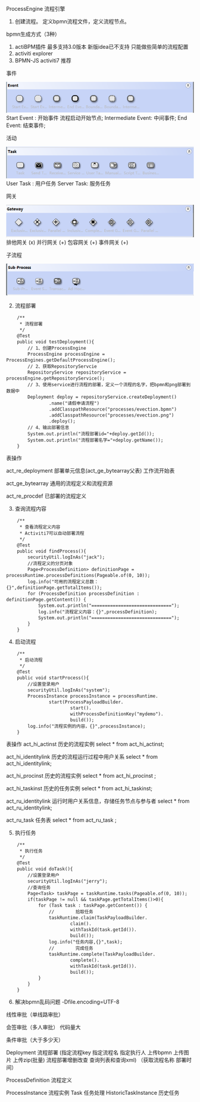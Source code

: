 ProcessEngine 流程引擎



1. 创建流程。
定义bpmn流程文件，定义流程节点。
   
bpmn生成方式（3种）
1. actiBPM插件 最多支持3.0版本 新版idea已不支持 只能做些简单的流程配置
2. activiti explorer
3. BPMN-JS activiti7 推荐
   
事件

![img.png](img.png)
Start Event : 开始事件 流程启动开始节点;
Intermediate Event: 中间事件;
End Event: 结束事件;

活动

![img_1.png](img_1.png)
User Task : 用户任务
Server Task: 服务任务

网关

![img_2.png](img_2.png)
排他网关 (x)
并行网关 (+)
包容网关 (+)
事件网关 (+)

子流程

![img_3.png](img_3.png)


2. 流程部署
```
    /**
     * 流程部署
     */
    @Test
    public void testDeployment(){
        // 1、创建ProcessEngine
        ProcessEngine processEngine = ProcessEngines.getDefaultProcessEngine();
        // 2、获取RepositoryServcie
        RepositoryService repositoryService = processEngine.getRepositoryService();
        // 3、使用service进行流程的部署，定义一个流程的名字，把bpmn和png部署到数据中
        Deployment deploy = repositoryService.createDeployment()
                .name("请假申请流程")
                .addClasspathResource("processes/evection.bpmn")
                .addClasspathResource("processes/evection.png")
                .deploy();
        // 4、输出部署信息
        System.out.println("流程部署id="+deploy.getId());
        System.out.println("流程部署名字="+deploy.getName());
    }
```

表操作

act_re_deployment 部署单元信息(act_ge_bytearray父表) 工作流开始表

act_ge_bytearray 通用的流程定义和流程资源

act_re_procdef 已部署的流程定义

3. 查询流程内容
```
    /**
     * 查看流程定义内容
     * Activiti7可以自动部署流程
     */
    @Test
    public void findProcess(){
        securityUtil.logInAs("jack");
        //流程定义的分页对象
        Page<ProcessDefinition> definitionPage = processRuntime.processDefinitions(Pageable.of(0, 10));
        log.info("可用的流程定义总数：{}",definitionPage.getTotalItems());
        for (ProcessDefinition processDefinition : definitionPage.getContent()) {
            System.out.println("==============================");
            log.info("流程定义内容：{}",processDefinition);
            System.out.println("==============================");
        }
    }
```
4. 启动流程
```
    /**
     * 启动流程
     */
    @Test
    public void startProcess(){
        //设置登录用户
        securityUtil.logInAs("system");
        ProcessInstance processInstance = processRuntime.
                start(ProcessPayloadBuilder.
                        start().
                        withProcessDefinitionKey("mydemo").
                        build());
        log.info("流程实例的内容，{}",processInstance);
    }
```
表操作
act_hi_actinst 历史的流程实例 select * from act_hi_actinst;

act_hi_identitylink 历史的流程运行过程中用户关系 select * from act_hi_identitylink;

act_hi_procinst 历史的流程实例     select * from act_hi_procinst ;

act_hi_taskinst 历史的任务实例 select * from act_hi_taskinst;

act_ru_identitylink 运行时用户关系信息，存储任务节点与参与者 select * from act_ru_identitylink;

act_ru_task 任务表   select * from act_ru_task ;

5. 执行任务
```
    /**
     * 执行任务
     */
    @Test
    public void doTask(){
        //设置登录用户
        securityUtil.logInAs("jerry");
        //查询任务
        Page<Task> taskPage = taskRuntime.tasks(Pageable.of(0, 10));
        if(taskPage != null && taskPage.getTotalItems()>0){
            for (Task task : taskPage.getContent()) {
                //        拾取任务
                taskRuntime.claim(TaskPayloadBuilder.
                        claim().
                        withTaskId(task.getId()).
                        build());
                log.info("任务内容,{}",task);
                //        完成任务
                taskRuntime.complete(TaskPayloadBuilder.
                        complete().
                        withTaskId(task.getId()).
                        build());
            }
        }
    }
```

6. 解决bpmn乱码问题
-Dfile.encoding=UTF-8

线性审批（单线路审批）

会签审批（多人审批） 代码量大

条件审批（大于多少天）

Deployment 流程部署 (指定流程key 指定流程名 指定执行人 上传bpmn 上传图片 上传zip(批量) 流程部署增删改查 查询列表和查询xml)
（获取流程名称 部署时间）

ProcessDefinition 流程定义


ProcessInstance 流程实例
Task 任务处理
HistoricTaskInstance 历史任务
